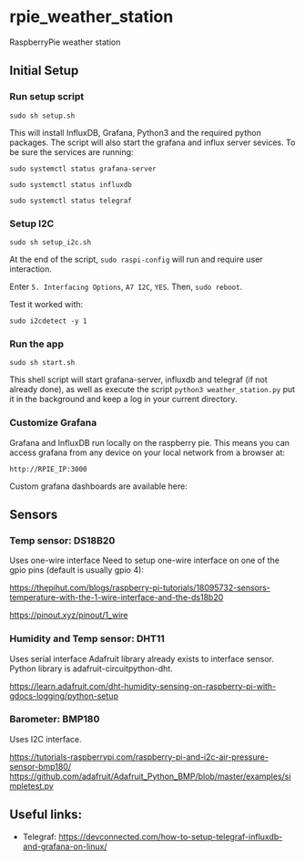 # rpie_weather_station
RaspberryPie weather station


## Initial Setup

### Run setup script

`sudo sh setup.sh`

This will install InfluxDB, Grafana, Python3 and the required python packages. The script will also start the grafana and influx server sevices. To be sure the services are running:

`sudo systemctl status grafana-server`

`sudo systemctl status influxdb`

`sudo systemctl status telegraf`

### Setup I2C

`sudo sh setup_i2c.sh`

At the end of the script, `sudo raspi-config` will run and require user interaction.

Enter `5. Interfacing Options`, `A7 I2C`, `YES`. Then, `sudo reboot`.

Test it worked with:

`sudo i2cdetect -y 1`

### Run the app

`sudo sh start.sh`

This shell script will start grafana-server, influxdb and telegraf (if not already done), as well as execute the script `python3 weather_station.py` put it in the background and keep a log in your current directory.


### Customize Grafana

Grafana and InfluxDB run locally on the raspberry pie. This means you can access grafana from any device on your local network from a browser at:

`http://RPIE_IP:3000`

Custom grafana dashboards are available here:


## Sensors
### Temp sensor:  DS18B20
Uses one-wire interface
Need to setup one-wire interface on one of the gpio pins (default is usually gpio 4):

https://thepihut.com/blogs/raspberry-pi-tutorials/18095732-sensors-temperature-with-the-1-wire-interface-and-the-ds18b20

https://pinout.xyz/pinout/1_wire

### Humidity and Temp sensor: DHT11
Uses serial interface
Adafruit library already exists to interface sensor. Python library is adafruit-circuitpython-dht.

https://learn.adafruit.com/dht-humidity-sensing-on-raspberry-pi-with-gdocs-logging/python-setup

### Barometer: BMP180
Uses I2C interface.

https://tutorials-raspberrypi.com/raspberry-pi-and-i2c-air-pressure-sensor-bmp180/
https://github.com/adafruit/Adafruit_Python_BMP/blob/master/examples/simpletest.py


## Useful links:
- Telegraf: https://devconnected.com/how-to-setup-telegraf-influxdb-and-grafana-on-linux/


